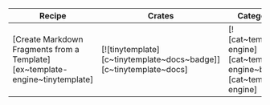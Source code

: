 | Recipe | Crates | Categories |
|--------|--------|------------|
| [Create Markdown Fragments from a Template][ex~template-engine~tinytemplate] | [![tinytemplate][c~tinytemplate~docs~badge]][c~tinytemplate~docs] | [![cat~template-engine][cat~template-engine~badge]][cat~template-engine] |
